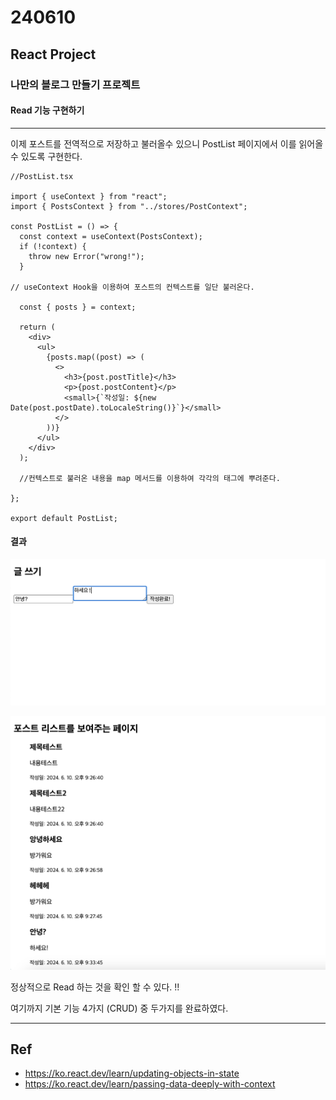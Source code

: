 # 240610

## React Project

### 나만의 블로그 만들기 프로젝트

#### Read 기능 구현하기

---

이제 포스트를 전역적으로 저장하고 불러올수 있으니
PostList 페이지에서 이를 읽어올 수 있도록 구현한다.


```tsx
//PostList.tsx

import { useContext } from "react";
import { PostsContext } from "../stores/PostContext";

const PostList = () => {
  const context = useContext(PostsContext);
  if (!context) {
    throw new Error("wrong!");
  }

// useContext Hook을 이용하여 포스트의 컨텍스트를 일단 불러온다.

  const { posts } = context;

  return (
    <div>
      <ul>
        {posts.map((post) => (
          <>
            <h3>{post.postTitle}</h3>
            <p>{post.postContent}</p>
            <small>{`작성일: ${new Date(post.postDate).toLocaleString()}`}</small>
          </>
        ))}
      </ul>
    </div>
  );

  //컨텍스트로 불러온 내용을 map 메서드를 이용하여 각각의 태그에 뿌려준다. 

};

export default PostList;

```

#### 결과

![](../img/스크린샷%202024-06-10%20오후%209.33.44.png)


![](../img/스크린샷%202024-06-10%20오후%209.33.53.png)

정상적으로 Read 하는 것을 확인 할 수 있다. !! 

여기까지 기본 기능 4가지 (CRUD) 중 두가지를 완료하였다.

---

## Ref

- https://ko.react.dev/learn/updating-objects-in-state
- https://ko.react.dev/learn/passing-data-deeply-with-context
